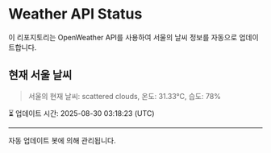 
# Weather API Status

이 리포지토리는 OpenWeather API를 사용하여 서울의 날씨 정보를 자동으로 업데이트합니다.

## 현재 서울 날씨
> 서울의 현재 날씨: scattered clouds, 온도: 31.33°C, 습도: 78%

⏳ 업데이트 시간: 2025-08-30 03:18:23 (UTC)

---
자동 업데이트 봇에 의해 관리됩니다.
